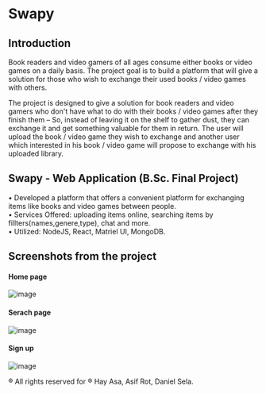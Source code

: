 # Swapy

## Introduction
Book readers and video gamers of all ages consume either books or video games on a daily basis.
The project goal is to build a platform that will give a solution for those who wish to exchange their used books / video games with others. 

The project is designed to give a solution for book readers and video gamers who don't have what to do with their books / video games after they finish them – So, instead of leaving it on the shelf to gather dust, they can exchange it and get something valuable for them in return.
The user will upload the book / video game they wish to exchange and another user which interested in his book / video game will propose to exchange with his uploaded library.



## Swapy - Web Application (B.Sc. Final Project)
• Developed a platform that offers a convenient platform for exchanging items like books and video games between people. <br/>
• Services Offered: uploading items online, searching items by fillters(names,genere,type), chat and more. <br/>
• Utilized: NodeJS, React, Matriel UI, MongoDB.

## Screenshots from the project
#### Home page
![image](https://user-images.githubusercontent.com/73186787/184829747-c801d479-7476-4d85-93ac-497af51be809.png)

#### Serach page
![image](https://user-images.githubusercontent.com/73186787/184830311-ce176f34-e96f-4d97-b57c-606ba56b97d3.png)

#### Sign up
![image](https://user-images.githubusercontent.com/73186787/184830829-cece9446-203c-4e0c-aa36-fd2bec200902.png)










® All rights reserved for ® Hay Asa, Asif Rot, Daniel Sela.
